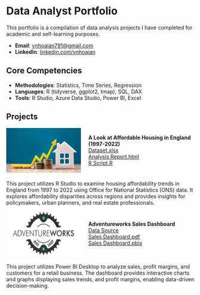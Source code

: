 # Data Analyst Portfolio
This portfolio is a compilation of data analysis projects I have completed for academic and self-learning purposes.

- **Email**: [vnhoaian791@gmail.com](vnhoaian791@gmail.com)
- **LinkedIn**: [linkedin.com/vnhoaian](https://www.linkedin.com/in/vnhoaian/)

## Core Competencies

- **Methodologies**: Statistics, Time Series, Regression
- **Languages**: R (tidyverse, ggplot2, tmap), SQL, DAX <!-- Python (Pandas, Numpy, Scikit-Learn, Scipy, Keras, Matplotlib), -->  
- **Tools**: R Studio, Azure Data Studio, Power BI, Excel

## Projects

<div style="display: flex; align-items: center; margin-bottom: 20px;">
    <img align="left" width="200" height="120" src="assets/img/Housing affordability.jpg" style="margin-right: 20px;">
    <div>
        <strong>A Look at Affordable Housing in England (1997-2022)</strong>
        <br />
        <a href="Housing-Affordability-Analysis/Dataset.xlsx">Dataset.xlsx</a>
        <br />
        <a href="Housing-Affordability-Analysis/Housing-affordability.html">Analysis Report.html</a>
        <br />
        <a href="Housing-Affordability-Analysis/Housing Affordability RScript.R">R Script.R</a>
    </div>
</div>

This project utilizes R Studio to examine housing affordability trends in England from 1997 to 2022 using Office for National Statistics (ONS) data. It explores affordability disparities across regions and provides insights for policymakers, urban planners, and real estate professionals. 


<div style="display: flex; align-items: center; margin-bottom: 20px;">
    <img align="left" width="200" height="120" src="assets/img/AdventureWorks_Logo.png" style="margin-right: 20px;">
    <div>
        <strong>Adventureworks Sales Dashboard</strong>
        <br />
        <a href="https://ourworldindata.org/covid-deaths">Data Source</a>
        <br />
        <a href="Adventureworks/AW Dashboard.pdf">Sales Dashboard.pdf</a>
        <br />
        <a href="Adventureworks/AW Dashboard.pbix">Sales Dashboard.pbix</a>
    </div>
</div>
This project utilizes Power BI Desktop to analyze sales, profit margins, and customers for a retail business. The dashboard provides interactive charts and graphs displaying sales trends, and profit margins, enabling data-driven decision-making.
